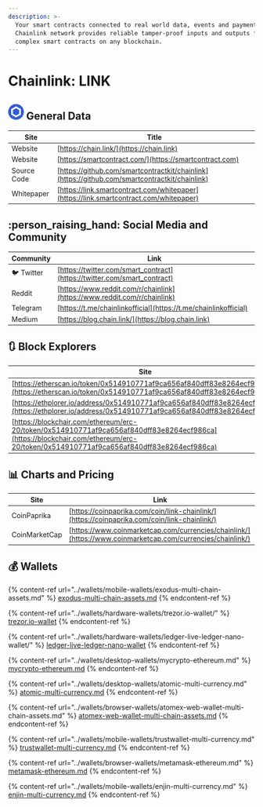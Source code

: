 ```yaml
---
description: >-
  Your smart contracts connected to real world data, events and payments.The
  Chainlink network provides reliable tamper-proof inputs and outputs for
  complex smart contracts on any blockchain.
---
```


# Chainlink: LINK

## ![](../.gitbook/assets/link.png) General Data

| Site        | Title                                                                                          |
| ----------- | ---------------------------------------------------------------------------------------------- |
| Website     | [https://chain.link/](https://chain.link)                                                      |
| Website     | [https://smartcontract.com/](https://smartcontract.com)                                        |
| Source Code | [https://github.com/smartcontractkit/chainlink](https://github.com/smartcontractkit/chainlink) |
| Whitepaper  | [https://link.smartcontract.com/whitepaper](https://link.smartcontract.com/whitepaper)         |

## :person_raising_hand: Social Media and Community

| Community      | Link                                                                     |
| -------------- | ------------------------------------------------------------------------ |
| :bird: Twitter | [https://twitter.com/smart_contract](https://twitter.com/smart_contract) |
| Reddit         | [https://www.reddit.com/r/chainlink](https://www.reddit.com/r/chainlink) |
| Telegram       | [https://t.me/chainlinkofficial](https://t.me/chainlinkofficial)         |
| Medium         | [https://blog.chain.link/](https://blog.chain.link)                      |

## :arrows_clockwise: Block Explorers

| Site                                                                                                                                                                               |
| ---------------------------------------------------------------------------------------------------------------------------------------------------------------------------------- |
| [https://etherscan.io/token/0x514910771af9ca656af840dff83e8264ecf986ca](https://etherscan.io/token/0x514910771af9ca656af840dff83e8264ecf986ca)                                     |
| [https://ethplorer.io/address/0x514910771af9ca656af840dff83e8264ecf986ca](https://ethplorer.io/address/0x514910771af9ca656af840dff83e8264ecf986ca)                                 |
| [https://blockchair.com/ethereum/erc-20/token/0x514910771af9ca656af840dff83e8264ecf986ca](https://blockchair.com/ethereum/erc-20/token/0x514910771af9ca656af840dff83e8264ecf986ca) |

## :bar_chart: Charts and Pricing

| Site          | Link                                                                                                       |
| ------------- | ---------------------------------------------------------------------------------------------------------- |
| CoinPaprika   | [https://coinpaprika.com/coin/link-chainlink/](https://coinpaprika.com/coin/link-chainlink/)               |
| CoinMarketCap | [https://www.coinmarketcap.com/currencies/chainlink/](https://www.coinmarketcap.com/currencies/chainlink/) |

## :moneybag: Wallets

{% content-ref url="../wallets/mobile-wallets/exodus-multi-chain-assets.md" %}
[exodus-multi-chain-assets.md](../wallets/mobile-wallets/exodus-multi-chain-assets.md)
{% endcontent-ref %}

{% content-ref url="../wallets/hardware-wallets/trezor.io-wallet/" %}
[trezor.io-wallet](../wallets/hardware-wallets/trezor.io-wallet/)
{% endcontent-ref %}

{% content-ref url="../wallets/hardware-wallets/ledger-live-ledger-nano-wallet/" %}
[ledger-live-ledger-nano-wallet](../wallets/hardware-wallets/ledger-live-ledger-nano-wallet/)
{% endcontent-ref %}

{% content-ref url="../wallets/desktop-wallets/mycrypto-ethereum.md" %}
[mycrypto-ethereum.md](../wallets/desktop-wallets/mycrypto-ethereum.md)
{% endcontent-ref %}

{% content-ref url="../wallets/desktop-wallets/atomic-multi-currency.md" %}
[atomic-multi-currency.md](../wallets/desktop-wallets/atomic-multi-currency.md)
{% endcontent-ref %}

{% content-ref url="../wallets/browser-wallets/atomex-web-wallet-multi-chain-assets.md" %}
[atomex-web-wallet-multi-chain-assets.md](../wallets/browser-wallets/atomex-web-wallet-multi-chain-assets.md)
{% endcontent-ref %}

{% content-ref url="../wallets/mobile-wallets/trustwallet-multi-currency.md" %}
[trustwallet-multi-currency.md](../wallets/mobile-wallets/trustwallet-multi-currency.md)
{% endcontent-ref %}

{% content-ref url="../wallets/browser-wallets/metamask-ethereum.md" %}
[metamask-ethereum.md](../wallets/browser-wallets/metamask-ethereum.md)
{% endcontent-ref %}

{% content-ref url="../wallets/mobile-wallets/enjin-multi-currency.md" %}
[enjin-multi-currency.md](../wallets/mobile-wallets/enjin-multi-currency.md)
{% endcontent-ref %}
